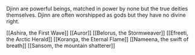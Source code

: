 Djinn are powerful beings, matched in power by none but the true deities themselves. Djinn are often worshipped as gods but they have no divine right.

[[Ashira, the First Wave]]
[[Auror]]
[[Belorus, the Stormweaver]]
[[Efreeti, the Arctic Herald]]
[[Koranga, the Eternal Flame]]
[[Nameena, the swift of breath]]
[[Sansom, the mountain shatterer]]
